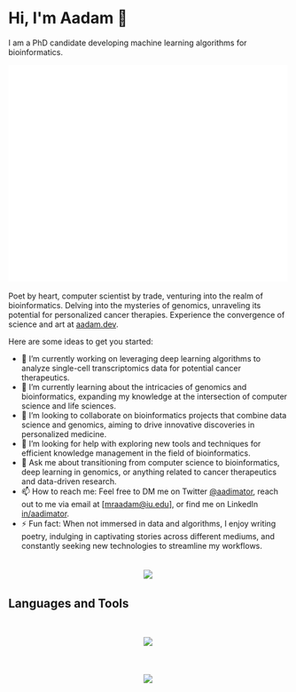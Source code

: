 # Hi, I'm Aadam 👋

I am a PhD candidate developing machine learning algorithms for bioinformatics.

<p align="center">
    <img alt="Animated Logo of Aadam" src="./image_animated.svg" />
</p>

Poet by heart, computer scientist by trade, venturing into the realm of bioinformatics. Delving into the mysteries of genomics, unraveling its potential for personalized cancer therapies. Experience the convergence of science and art at [aadam.dev](https://aadam.dev).

Here are some ideas to get you started:

- 🔭 I’m currently working on leveraging deep learning algorithms to analyze single-cell transcriptomics data for potential cancer therapeutics.
- 🌱 I’m currently learning about the intricacies of genomics and bioinformatics, expanding my knowledge at the intersection of computer science and life sciences.
- 👯 I’m looking to collaborate on bioinformatics projects that combine data science and genomics, aiming to drive innovative discoveries in personalized medicine.
- 🤔 I’m looking for help with exploring new tools and techniques for efficient knowledge management in the field of bioinformatics.
- 💬 Ask me about transitioning from computer science to bioinformatics, deep learning in genomics, or anything related to cancer therapeutics and data-driven research.
- 📫 How to reach me: Feel free to DM me on Twitter [@aadimator](https://twitter.com/aadimator), reach out to me via email at [mraadam@iu.edu], or find me on LinkedIn [in/aadimator](https://linkedin.com/in/aadimator).
- ⚡ Fun fact: When not immersed in data and algorithms, I enjoy writing poetry, indulging in captivating stories across different mediums, and constantly seeking new technologies to streamline my workflows.

<p align="center" style="margin: 2rem;">
  <img align="center" src="https://github-readme-stats.vercel.app/api?username=aadimator&show_icons=true&theme=dark" />
</p>

## Languages and Tools

<p align="center" style="margin-top: 3rem;">
    <img src="https://github-readme-stats.vercel.app/api/top-langs/?username=aadimator&size_weight=0.5&count_weight=0.5&hide=html&langs_count=8&layout=compact&theme=dark">
</p>

<p align="center" style="margin-top: 3rem;">
    <img src="https://skillicons.dev/icons?perline=10&i=git,docker,c,ae,angular,aws,bash,bootstrap,cpp,css,dart,firebase,gcp,github,go,html,ai,js,latex,linux,md,matlab,ps,py,pytorch,r,tailwind,tensorflow,vscode,mongodb" />
</p>
